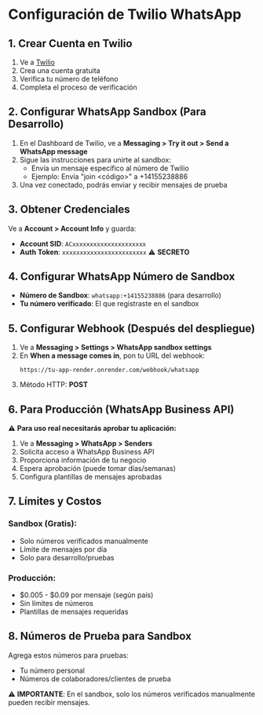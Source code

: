 # Configuración de Twilio WhatsApp

## 1. Crear Cuenta en Twilio
1. Ve a [Twilio](https://www.twilio.com)
2. Crea una cuenta gratuita
3. Verifica tu número de teléfono
4. Completa el proceso de verificación

## 2. Configurar WhatsApp Sandbox (Para Desarrollo)
1. En el Dashboard de Twilio, ve a **Messaging > Try it out > Send a WhatsApp message**
2. Sigue las instrucciones para unirte al sandbox:
   - Envía un mensaje específico al número de Twilio
   - Ejemplo: Envía "join <código>" a +14155238886
3. Una vez conectado, podrás enviar y recibir mensajes de prueba

## 3. Obtener Credenciales
Ve a **Account > Account Info** y guarda:
- **Account SID**: `ACxxxxxxxxxxxxxxxxxxxxx`
- **Auth Token**: `xxxxxxxxxxxxxxxxxxxxxxxx` ⚠️ **SECRETO**

## 4. Configurar WhatsApp Número de Sandbox
- **Número de Sandbox**: `whatsapp:+14155238886` (para desarrollo)
- **Tu número verificado**: El que registraste en el sandbox

## 5. Configurar Webhook (Después del despliegue)
1. Ve a **Messaging > Settings > WhatsApp sandbox settings**
2. En **When a message comes in**, pon tu URL del webhook:
   ```
   https://tu-app-render.onrender.com/webhook/whatsapp
   ```
3. Método HTTP: **POST**

## 6. Para Producción (WhatsApp Business API)
⚠️ **Para uso real necesitarás aprobar tu aplicación:**

1. Ve a **Messaging > WhatsApp > Senders**
2. Solicita acceso a WhatsApp Business API
3. Proporciona información de tu negocio
4. Espera aprobación (puede tomar días/semanas)
5. Configura plantillas de mensajes aprobadas

## 7. Límites y Costos
### Sandbox (Gratis):
- Solo números verificados manualmente
- Límite de mensajes por día
- Solo para desarrollo/pruebas

### Producción:
- $0.005 - $0.09 por mensaje (según país)
- Sin límites de números
- Plantillas de mensajes requeridas

## 8. Números de Prueba para Sandbox
Agrega estos números para pruebas:
- Tu número personal
- Números de colaboradores/clientes de prueba

⚠️ **IMPORTANTE**: En el sandbox, solo los números verificados manualmente pueden recibir mensajes. 